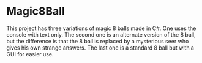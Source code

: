 # Magic8Ball
This project has three variations of magic 8 balls made in C#. One uses the console with text only. The second one is an alternate version of the 8 ball, but the difference is that the 8 ball is replaced by a mysterious seer who gives his own strange answers. The last one is a standard 8 ball but with a GUI for easier use.
